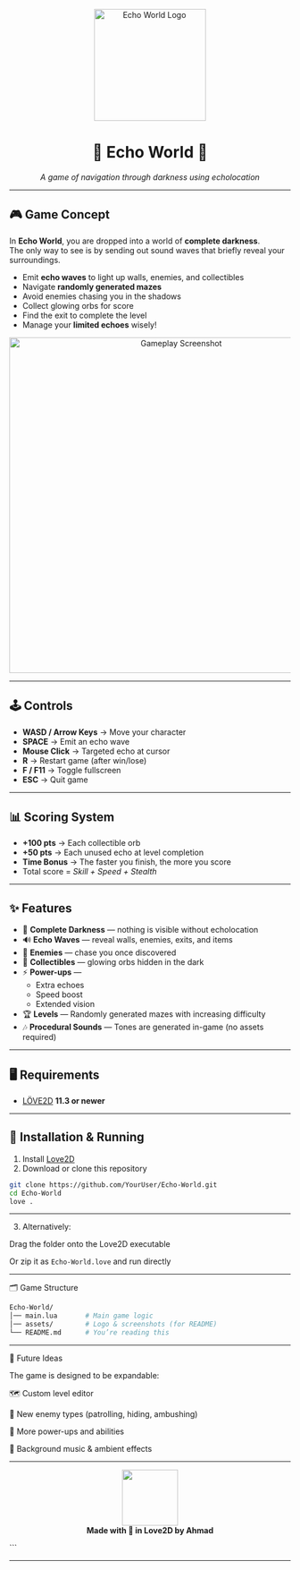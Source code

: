 <p align="center">
  <img src="assets/logo.png" alt="Echo World Logo" width="200"/>
</p>

<h1 align="center">🌌 Echo World 🌌</h1>
<p align="center">
  <em>A game of navigation through darkness using echolocation</em>  
</p>

---

## 🎮 Game Concept

In **Echo World**, you are dropped into a world of **complete darkness**.  
The only way to see is by sending out sound waves that briefly reveal your surroundings.

- Emit **echo waves** to light up walls, enemies, and collectibles  
- Navigate **randomly generated mazes**  
- Avoid enemies chasing you in the shadows  
- Collect glowing orbs for score  
- Find the exit to complete the level  
- Manage your **limited echoes** wisely!  

<p align="center">
  <img src="assets/screenshot1.png" alt="Gameplay Screenshot" width="600"/>
</p>

---

## 🕹️ Controls

- **WASD / Arrow Keys** → Move your character  
- **SPACE** → Emit an echo wave  
- **Mouse Click** → Targeted echo at cursor  
- **R** → Restart game (after win/lose)  
- **F / F11** → Toggle fullscreen  
- **ESC** → Quit game  

---

## 📊 Scoring System

- **+100 pts** → Each collectible orb  
- **+50 pts** → Each unused echo at level completion  
- **Time Bonus** → The faster you finish, the more you score  
- Total score = *Skill + Speed + Stealth*  

---

## ✨ Features

- 🌌 **Complete Darkness** — nothing is visible without echolocation  
- 🔊 **Echo Waves** — reveal walls, enemies, exits, and items  
- 👾 **Enemies** — chase you once discovered  
- 💎 **Collectibles** — glowing orbs hidden in the dark  
- ⚡ **Power-ups** —  
  - Extra echoes  
  - Speed boost  
  - Extended vision  
- 🏆 **Levels** — Randomly generated mazes with increasing difficulty  
- 🎶 **Procedural Sounds** — Tones are generated in-game (no assets required)  

---

## 🖥️ Requirements

- [LÖVE2D](https://love2d.org) **11.3 or newer**  

---

## 🚀 Installation & Running

1. Install [Love2D](https://love2d.org)  
2. Download or clone this repository  

```bash
git clone https://github.com/YourUser/Echo-World.git
cd Echo-World
love .
``` 

--- 

3. Alternatively:

Drag the folder onto the Love2D executable

Or zip it as ```Echo-World.love``` and run directly

---

🗂️ Game Structure

```bash
Echo-World/
│── main.lua       # Main game logic
│── assets/        # Logo & screenshots (for README)
└── README.md      # You’re reading this
```

---

🔮 Future Ideas

The game is designed to be expandable:

🗺️ Custom level editor

👾 New enemy types (patrolling, hiding, ambushing)

🎁 More power-ups and abilities

🎵 Background music & ambient effects

---

<p align="center"> <img src="assets/logo.png" width="100"/><br> <strong>Made with 💙 in Love2D by Ahmad</strong> </p> ```

---

